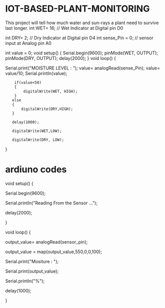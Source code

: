 # IOT-BASED-PLANT-MONITORING
This project will tell how much water and sun-rays  a plant need to survive last longer.
int WET= 16; // Wet Indicator at Digital pin D0

int DRY= 2;  // Dry Indicator at Digital pin D4
int sense_Pin = 0; // sensor input at Analog pin A0

int value = 0;
void setup() {
   Serial.begin(9600);
   pinMode(WET, OUTPUT);
   pinMode(DRY, OUTPUT);
   delay(2000);
}
void loop() {

   Serial.print("MOISTURE LEVEL : ");
   value= analogRead(sense_Pin);
   value= value/10;
   Serial.println(value);

        if(value<50)
        {
            digitalWrite(WET, HIGH);
        }
       else
       {
           digitalWrite(DRY,HIGH);
       }

       delay(1000);

       digitalWrite(WET,LOW);

       digitalWrite(DRY, LOW);
}



# ardiuno codes
void setup() {

   Serial.begin(9600);

   Serial.println("Reading From the Sensor ...");

   delay(2000);

   }

void loop() {

   output_value= analogRead(sensor_pin);

   output_value = map(output_value,550,0,0,100);

   Serial.print("Mositure : ");

   Serial.print(output_value);

   Serial.println("%");

   delay(1000);

   }
